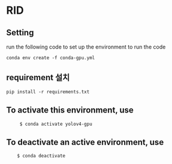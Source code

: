 # RID

## Setting
run the following code to set up the environment to run the code
```
conda env create -f conda-gpu.yml 
```

## requirement 설치
```
pip install -r requirements.txt
```


## To activate this environment, use
```
     $ conda activate yolov4-gpu
```
## To deactivate an active environment, use
```
    $ conda deactivate
```